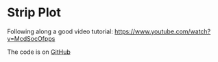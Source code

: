 # Strip Plot

Following along a good video tutorial:
https://www.youtube.com/watch?v=McdSocOfpps

The code is on [GitHub](https://github.com/Coding-with-Adam/Dash-by-Plotly/tree/master/Plotly_Graphs/Dot_Plot)